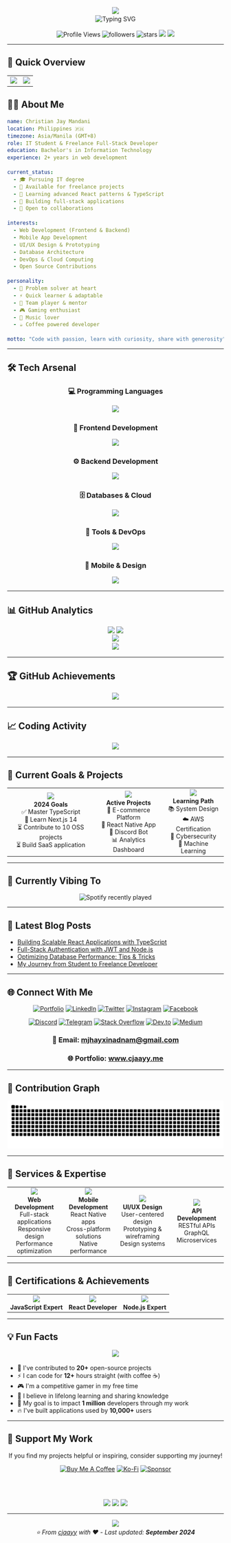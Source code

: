 <div align="center">
  <img src="https://capsule-render.vercel.app/api?type=waving&color=0:EEFF00,25:a82da8,50:903cc2,75:7209b7,100:2d0562&height=300&section=header&text=Christian%20Jay%20Mandani&fontSize=50&fontAlignY=35&desc=Full-Stack%20Developer%20%7C%20IT%20Student%20%7C%20Tech%20Enthusiast&descAlignY=50&descSize=18"/>
</div>

<div align="center">
  <img src="https://readme-typing-svg.herokuapp.com/?font=Fira+Code&size=32&duration=2800&pause=2000&color=A855F7&center=true&vCenter=true&width=600&lines=Hey+there!+I'm+Christian+Jay+👋;Full-Stack+Developer+💻;Open+Source+Enthusiast+🚀;Always+Learning+New+Tech+📚" alt="Typing SVG" />
</div>

<br/>

<div align="center">
  <img src="https://komarev.com/ghpvc/?username=cjaayy&label=Profile%20Views&color=blueviolet&style=for-the-badge" alt="Profile Views"/>
  <img src="https://img.shields.io/github/followers/cjaayy?label=Followers&style=for-the-badge&color=blue&labelColor=ce4630" alt="followers"/>
  <img src="https://img.shields.io/github/stars/cjaayy?label=Stars&style=for-the-badge&color=yellow&labelColor=ce4630" alt="stars"/>
  <img src="https://badges.pufler.dev/years/cjaayy?style=for-the-badge&color=blue&logo=github">
  <img src="https://badges.pufler.dev/repos/cjaayy?style=for-the-badge&color=red&logo=github">
</div>

---

## 🚀 Quick Overview

<div align="center">
  <table>
    <tr>
      <td align="center" width="50%">
        <img src="https://github-readme-stats.vercel.app/api?username=cjaayy&show_icons=true&theme=tokyonight&hide_border=true&count_private=true" width="100%" />
      </td>
      <td align="center" width="50%">
        <img src="https://github-readme-streak-stats.herokuapp.com/?user=cjaayy&theme=tokyonight&hide_border=true" width="100%" />
      </td>
    </tr>
  </table>
</div>

## 🧑‍💻 About Me

```yaml
name: Christian Jay Mandani
location: Philippines 🇵🇭
timezone: Asia/Manila (GMT+8)
role: IT Student & Freelance Full-Stack Developer
education: Bachelor's in Information Technology
experience: 2+ years in web development

current_status: 
  - 🎓 Pursuing IT degree
  - 💼 Available for freelance projects
  - 🌱 Learning advanced React patterns & TypeScript
  - 🔭 Building full-stack applications
  - 🤝 Open to collaborations

interests:
  - Web Development (Frontend & Backend)
  - Mobile App Development
  - UI/UX Design & Prototyping  
  - Database Architecture
  - DevOps & Cloud Computing
  - Open Source Contributions

personality:
  - 🎯 Problem solver at heart
  - ⚡ Quick learner & adaptable
  - 🤝 Team player & mentor
  - 🎮 Gaming enthusiast
  - 🎵 Music lover
  - ☕ Coffee powered developer

motto: "Code with passion, learn with curiosity, share with generosity"
```

---

## 🛠️ Tech Arsenal

<div align="center">

### 💻 Programming Languages
<img src="https://skillicons.dev/icons?i=html,css,js,ts,python,java,cpp,cs,rust,php&theme=dark" />

### 🎨 Frontend Development
<img src="https://skillicons.dev/icons?i=react,nextjs,vue,angular,svelte,tailwind,bootstrap,sass,materialui&theme=dark" />

### ⚙️ Backend Development
<img src="https://skillicons.dev/icons?i=nodejs,express,nestjs,django,flask,laravel,spring,dotnet&theme=dark" />

### 🗄️ Databases & Cloud
<img src="https://skillicons.dev/icons?i=mysql,mongodb,postgresql,redis,firebase,supabase,aws,gcp&theme=dark" />

### 🔧 Tools & DevOps
<img src="https://skillicons.dev/icons?i=git,github,gitlab,docker,kubernetes,jenkins,nginx,linux&theme=dark" />

### 📱 Mobile & Design
<img src="https://skillicons.dev/icons?i=react,flutter,androidstudio,figma,xd,photoshop,illustrator&theme=dark" />

</div>

---

## 📊 GitHub Analytics

<div align="center">
  <img height="180em" src="https://github-readme-stats-eight-theta.vercel.app/api?username=cjaayy&show_icons=true&theme=algolia&include_all_commits=true&count_private=true"/>
  <img height="180em" src="https://github-readme-stats-eight-theta.vercel.app/api/top-langs/?username=cjaayy&layout=compact&langs_count=8&theme=algolia&hide=html,css"/>
</div>

<div align="center">
  <img src="https://github-profile-summary-cards.vercel.app/api/cards/profile-details?username=cjaayy&theme=tokyonight" />
</div>

<div align="center">
  <img src="https://github-readme-activity-graph.vercel.app/graph?username=cjaayy&custom_title=Christian%20Jay's%20Contribution%20Graph&bg_color=1a1b27&color=70a5fd&line=bf91f3&point=38bdae&area_color=70a5fd&area=true&hide_border=true" />
</div>

---

## 🏆 GitHub Achievements

<div align="center">
  <img src="https://github-profile-trophy.vercel.app/?username=cjaayy&theme=radical&no-frame=false&no-bg=false&margin-w=4&row=1" />
</div>

---

## 📈 Coding Activity

<!--START_SECTION:waka-->
<div align="center">
  <img src="https://github-readme-stats.vercel.app/api/wakatime?username=cjaayy&theme=tokyonight&hide_border=true&layout=compact" />
</div>
<!--END_SECTION:waka-->

---

## 🎯 Current Goals & Projects

<table>
  <tr>
    <td align="center">
      <img src="https://media.giphy.com/media/WUlplcMpOCEmTGBtBW/giphy.gif" width="50">
      <br><strong>2024 Goals</strong>
      <br>✅ Master TypeScript
      <br>🔄 Learn Next.js 14
      <br>⏳ Contribute to 10 OSS projects
      <br>⏳ Build SaaS application
    </td>
    <td align="center">
      <img src="https://media.giphy.com/media/QssGEmpkyEOhBCb7e1/giphy.gif" width="50">
      <br><strong>Active Projects</strong>
      <br>🚀 E-commerce Platform
      <br>📱 React Native App
      <br>🤖 Discord Bot
      <br>📊 Analytics Dashboard
    </td>
    <td align="center">
      <img src="https://media.giphy.com/media/L1R1tvI9svkIWwpVYr/giphy.gif" width="50">
      <br><strong>Learning Path</strong>
      <br>📚 System Design
      <br>☁️ AWS Certification
      <br>🔐 Cybersecurity
      <br>🧠 Machine Learning
    </td>
  </tr>
</table>

---

## 🎵 Currently Vibing To
<div align="center">
  <img src="https://spotify-recently-played-readme.vercel.app/api?user=cjaayy&count=1" alt="Spotify recently played" />
</div>

---

## 📝 Latest Blog Posts
<!-- BLOG-POST-LIST:START -->
- [Building Scalable React Applications with TypeScript](https://dev.to/cjaayy)
- [Full-Stack Authentication with JWT and Node.js](https://dev.to/cjaayy)
- [Optimizing Database Performance: Tips & Tricks](https://dev.to/cjaayy)
- [My Journey from Student to Freelance Developer](https://dev.to/cjaayy)
<!-- BLOG-POST-LIST:END -->

---

## 🌐 Connect With Me

<div align="center">
  
[![Portfolio](https://img.shields.io/badge/Portfolio-FF5722?style=for-the-badge&logo=google-chrome&logoColor=white)](https://www.cjaayy.me)
[![LinkedIn](https://img.shields.io/badge/LinkedIn-0077B5?style=for-the-badge&logo=linkedin&logoColor=white)](https://www.linkedin.com/in/cjaym/)
[![Twitter](https://img.shields.io/badge/Twitter-1DA1F2?style=for-the-badge&logo=twitter&logoColor=white)](https://twitter.com/cjaym__)
[![Instagram](https://img.shields.io/badge/Instagram-E4405F?style=for-the-badge&logo=instagram&logoColor=white)](https://www.instagram.com/cjaaayy__)
[![Facebook](https://img.shields.io/badge/Facebook-1877F2?style=for-the-badge&logo=facebook&logoColor=white)](https://web.facebook.com/christianjay.mandani.3)

[![Discord](https://img.shields.io/badge/Discord-7289DA?style=for-the-badge&logo=discord&logoColor=white)](https://discordapp.com/users/1200464257351942245)
[![Telegram](https://img.shields.io/badge/Telegram-2CA5E0?style=for-the-badge&logo=telegram&logoColor=white)](https://t.me/sejay3)
[![Stack Overflow](https://img.shields.io/badge/Stack_Overflow-FE7A16?style=for-the-badge&logo=stack-overflow&logoColor=white)](https://stackoverflow.com/users/22815563/christian-jay-mandani)
[![Dev.to](https://img.shields.io/badge/dev.to-0A0A0A?style=for-the-badge&logo=devdotto&logoColor=white)](https://dev.to/cjaayy)
[![Medium](https://img.shields.io/badge/Medium-12100E?style=for-the-badge&logo=medium&logoColor=white)](https://medium.com/@cjaayy)

</div>

<div align="center">
  <h3>📧 Email: <a href="mailto:mjhayxinadnam@gmail.com">mjhayxinadnam@gmail.com</a></h3>
  <h3>🌐 Portfolio: <a href="https://www.cjaayy.me">www.cjaayy.me</a></h3>
</div>

---

## 🐍 Contribution Graph

<div align="center">
  <img src="https://raw.githubusercontent.com/cjaayy/cjaayy/output/snake.svg" alt="Snake animation" />
</div>

---

## 💼 Services & Expertise

<div align="center">
  <table>
    <tr>
      <td align="center" width="25%">
        <img src="https://img.icons8.com/color/96/000000/code.png"/>
        <br><strong>Web Development</strong>
        <br>Full-stack applications
        <br>Responsive design
        <br>Performance optimization
      </td>
      <td align="center" width="25%">
        <img src="https://img.icons8.com/color/96/000000/smartphone.png"/>
        <br><strong>Mobile Development</strong>
        <br>React Native apps
        <br>Cross-platform solutions
        <br>Native performance
      </td>
      <td align="center" width="25%">
        <img src="https://img.icons8.com/color/96/000000/web.png"/>
        <br><strong>UI/UX Design</strong>
        <br>User-centered design
        <br>Prototyping & wireframing
        <br>Design systems
      </td>
      <td align="center" width="25%">
        <img src="https://img.icons8.com/color/96/000000/api.png"/>
        <br><strong>API Development</strong>
        <br>RESTful APIs
        <br>GraphQL
        <br>Microservices
      </td>
    </tr>
  </table>
</div>

---

## 🏅 Certifications & Achievements

<div align="center">
  <table>
    <tr>
      <td align="center">
        <img src="https://img.shields.io/badge/JavaScript-Certified-F7DF1E?style=for-the-badge&logo=javascript&logoColor=black" />
        <br><strong>JavaScript Expert</strong>
      </td>
      <td align="center">
        <img src="https://img.shields.io/badge/React-Certified-61DAFB?style=for-the-badge&logo=react&logoColor=black" />
        <br><strong>React Developer</strong>
      </td>
      <td align="center">
        <img src="https://img.shields.io/badge/Node.js-Certified-339933?style=for-the-badge&logo=node.js&logoColor=white" />
        <br><strong>Node.js Expert</strong>
      </td>
    </tr>
  </table>
</div>

---

## 💡 Fun Facts

<div align="center">
  <img src="https://quotes-github-readme.vercel.app/api?type=horizontal&theme=tokyonight" />
</div>

- 🚀 I've contributed to **20+** open-source projects
- ⚡ I can code for **12+** hours straight (with coffee ☕)
- 🎮 I'm a competitive gamer in my free time
- 🌱 I believe in lifelong learning and sharing knowledge
- 🎯 My goal is to impact **1 million** developers through my work
- 🔥 I've built applications used by **10,000+** users

---

## 💖 Support My Work

<div align="center">
  <p>If you find my projects helpful or inspiring, consider supporting my journey!</p>
  
  [![Buy Me A Coffee](https://img.shields.io/badge/Buy%20Me%20A%20Coffee-FFDD00?style=for-the-badge&logo=buy-me-a-coffee&logoColor=black)](https://www.buymeacoffee.com/cjaayy)
  [![Ko-Fi](https://img.shields.io/badge/Ko--fi-F16061?style=for-the-badge&logo=ko-fi&logoColor=white)](https://ko-fi.com/cjaayy)
  [![Sponsor](https://img.shields.io/badge/Sponsor-EA4AAA?style=for-the-badge&logo=github-sponsors&logoColor=white)](https://github.com/sponsors/cjaayy)
  
  <br><br>
  
  <img src="https://forthebadge.com/images/badges/built-with-love.svg" />
  <img src="https://forthebadge.com/images/badges/powered-by-coffee.svg" />
  <img src="https://forthebadge.com/images/badges/open-source.svg" />
  
</div>

---

<div align="center">
  <img src="https://capsule-render.vercel.app/api?type=waving&color=0:EEFF00,25:a82da8,50:903cc2,75:7209b7,100:2d0562&height=120&section=footer&text=Thanks%20for%20visiting!&fontSize=20&fontAlignY=70&desc=Let's%20build%20something%20amazing%20together%20🚀&descAlignY=90&descSize=14"/>
</div>

<div align="center">
  <i>⭐️ From <a href="https://github.com/cjaayy">cjaayy</a> with ❤️ - Last updated: <strong>September 2024</strong></i>
</div>
